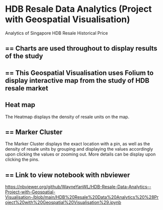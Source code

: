 # HDB Resale Data Analytics (Project with Geospatial Visualisation)
 Analytics of Singapore HDB Resale Historical Price

==
Charts are used throughout to display results of the study
--

==
This Geospatial Visualisation uses Folium to display interactive map from the study of HDB resale market
--

Heat map
--

The Heatmap displays the density of resale units on the map. 

==
Marker Cluster
--

The Marker Cluster displays the exact location with a pin, as well as the density of resale units by grouping and displaying the values accordingly upon clicking the values or zooming out. 
More details can be display upon clicking the pins.

==
Link to view notebook with nbviewer
--

https://nbviewer.org/github/WayneYanWL/HDB-Resale-Data-Analytics--Project-with-Geospatial-Visualisation-/blob/main/HDB%20Resale%20Data%20Analytics%20%28Project%20with%20Geospatial%20Visualisation%29.ipynb
